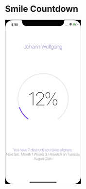 # Smile Countdown
<img src="https://raw.githubusercontent.com/heldev/smile-countdown/master/demo.png" width="250" alt="screenshot" />
